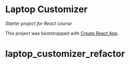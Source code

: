 # Laptop Customizer
_Starter project for React course_

This project was bootstrapped with [Create React App](https://github.com/facebook/create-react-app).
# laptop_customizer_refactor
